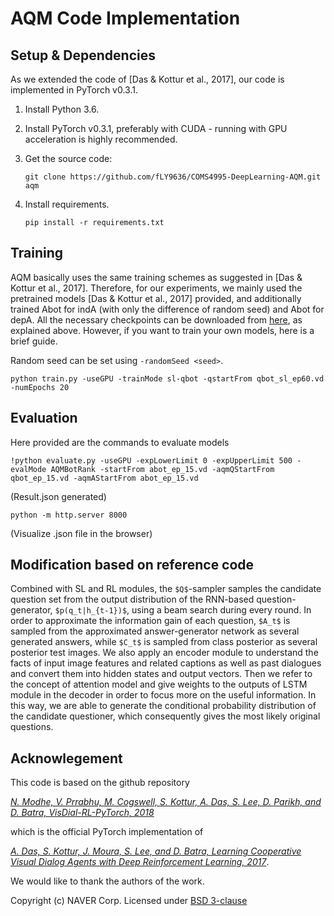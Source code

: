 # AQM Code Implementation

## Setup & Dependencies

As we extended the code of [Das & Kottur et al., 2017], our code is implemented in PyTorch v0.3.1.

1. Install Python 3.6.

2. Install PyTorch v0.3.1, preferably with CUDA - running with GPU acceleration is highly recommended.

3. Get the source code:

   ```
   git clone https://github.com/fLY9636/COMS4995-DeepLearning-AQM.git aqm
   ```
   
4. Install requirements.

   ```
   pip install -r requirements.txt
   ```

## Training

AQM basically uses the same training schemes as suggested in [Das & Kottur et al., 2017]. Therefore, for our experiments, we mainly used the pretrained models [Das & Kottur et al., 2017] provided, and additionally trained Abot for indA (with only the difference of random seed) and Abot for depA. All the necessary checkpoints can be downloaded from [here](https://drive.google.com/file/d/1_rIX3mNbrLhP-xLWUAEWM1pY37apswsq/view?usp=sharing), as explained above. However, if you want to train your own models, here is a brief guide.

Random seed can be set using `-randomSeed <seed>`.

```
python train.py -useGPU -trainMode sl-qbot -qstartFrom qbot_sl_ep60.vd -numEpochs 20
```

## Evaluation
Here provided are the commands to evaluate models 

```
!python evaluate.py -useGPU -expLowerLimit 0 -expUpperLimit 500 -evalMode AQMBotRank -startFrom abot_ep_15.vd -aqmQStartFrom qbot_ep_15.vd -aqmAStartFrom abot_ep_15.vd
```
(Result.json generated)

```
python -m http.server 8000
```
(Visualize .json file in the browser)

## Modification based on reference code 

Combined with SL and RL modules, the `$Q$`-sampler samples the candidate question set from the output distribution of the RNN-based question-generator, `$p(q_t|h_{t-1})$`, using a beam search during every round. In order to approximate the information gain of each question, `$A_t$` is sampled from the approximated answer-generator network as several generated answers, while `$C_t$` is sampled from class posterior as several posterior test images.
We also apply an encoder module to understand the facts of input image features and related captions as well as past dialogues and convert them into hidden states and output vectors. Then we refer to the concept of attention model and give weights to the outputs of LSTM module in the decoder in order to focus more on the useful information.  In this way, we are able to generate the conditional probability distribution of the candidate questioner, which consequently gives the most likely original questions.

## Acknowlegement

This code is based on the github repository

_[N. Modhe, V. Prrabhu, M. Cogswell, S. Kottur, A. Das, S. Lee, D. Parikh, and D. Batra, VisDial-RL-PyTorch, 2018](https://github.com/batra-mlp-lab/visdial-rl.git)_

which is the official PyTorch implementation of

_[A. Das, S. Kottur, J. Moura, S. Lee, and D. Batra, Learning Cooperative Visual Dialog Agents with Deep Reinforcement Learning, 2017](https://arxiv.org/abs/1703.06585)_.

We would like to thank the authors of the work.

Copyright (c) NAVER Corp.
Licensed under [BSD 3-clause](LICENSE.md)


